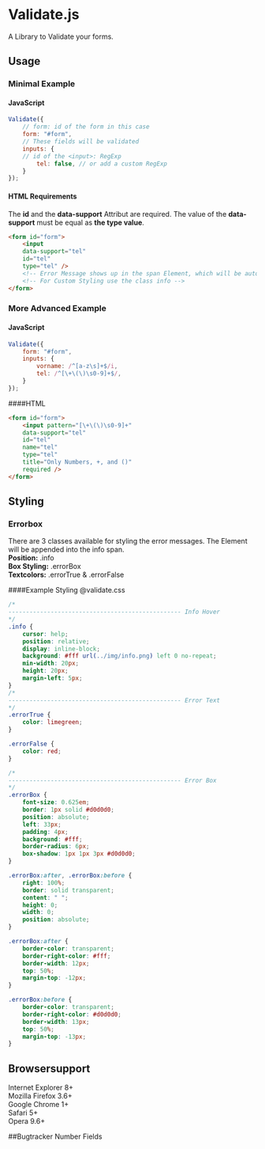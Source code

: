 # Validate.js

A Library to Validate your forms.

## Usage
### Minimal Example
#### JavaScript 
```javascript
Validate({  
	// form: id of the form in this case
    form: "#form", 
	// These fields will be validated
    inputs: {
	// id of the <input>: RegExp  
        tel: false, // or add a custom RegExp  
    }  
});
```

#### HTML Requirements
The **id** and the **data-support** Attribut are required. The value of the **data-support** must be equal as **the type value**.
```html
<form id="form">
	<input
	data-support="tel"
	id="tel"
	type="tel" />
	<!-- Error Message shows up in the span Element, which will be automatically appended into the DOM-->
	<!-- For Custom Styling use the class info -->
</form>
```

### More Advanced Example
#### JavaScript
```javascript
Validate({  
    form: "#form", 
    inputs: {  
		vorname: /^[a-z\s]+$/i,
        tel: /^[\+\(\)\s0-9]+$/,
    }
});
```
####HTML
```html
<form id="form">
	<input pattern="[\+\(\)\s0-9]+"
	data-support="tel"
	id="tel"
	name="tel"
	type="tel"
	title="Only Numbers, +, and ()"
	required />
</form>
```
## Styling
### Errorbox
There are 3 classes available for styling the error messages.
The Element will be appended into the info span.  
**Position:** .info   
**Box Styling:** .errorBox   
**Textcolors:** .errorTrue & .errorFalse

####Example Styling @validate.css
```css
/*
------------------------------------------------- Info Hover
*/
.info {
    cursor: help;
    position: relative;
    display: inline-block;
    background: #fff url(../img/info.png) left 0 no-repeat;
    min-width: 20px;
    height: 20px;
    margin-left: 5px;
}
/*
------------------------------------------------- Error Text
*/
.errorTrue {
	color: limegreen;
}

.errorFalse {
	color: red;
}

/*
------------------------------------------------- Error Box
*/
.errorBox {
	font-size: 0.625em;
	border: 1px solid #d0d0d0;
	position: absolute;
	left: 33px;
	padding: 4px;
	background: #fff;
	border-radius: 6px;
	box-shadow: 1px 1px 3px #d0d0d0;	
}

.errorBox:after, .errorBox:before {
	right: 100%;
	border: solid transparent;
	content: " ";
	height: 0;
	width: 0;
	position: absolute;
}

.errorBox:after {
	border-color: transparent;
	border-right-color: #fff;
	border-width: 12px;
	top: 50%;
	margin-top: -12px;
}

.errorBox:before {
	border-color: transparent;
	border-right-color: #d0d0d0;
	border-width: 13px;
	top: 50%;
	margin-top: -13px;
}
```

## Browsersupport

Internet Explorer 8+  
Mozilla Firefox 3.6+  
Google Chrome 1+  
Safari 5+  
Opera 9.6+  

##Bugtracker
Number Fields
